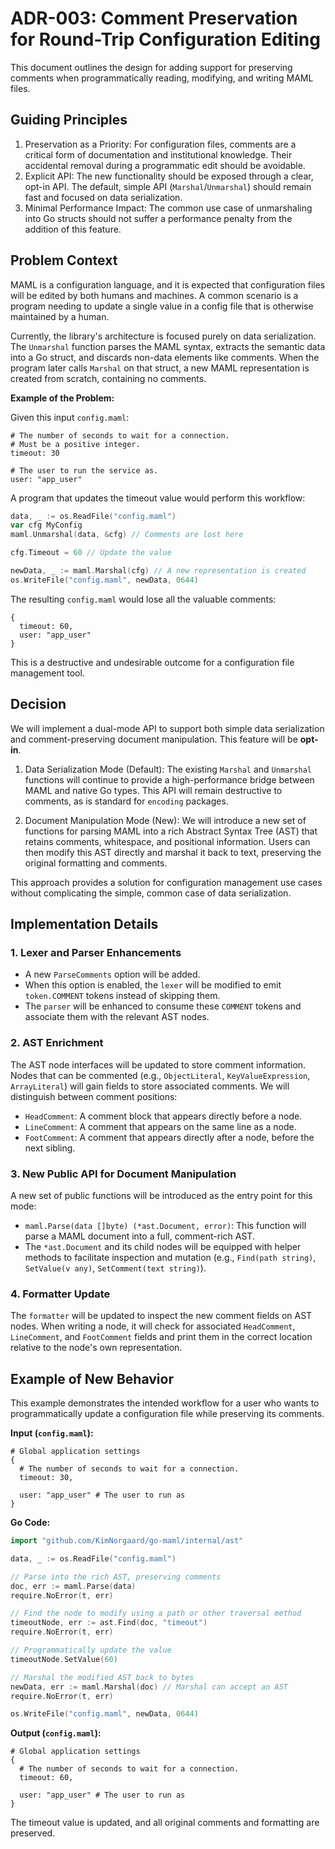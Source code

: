 # ADR-003: Comment Preservation for Round-Trip Configuration Editing

This document outlines the design for adding support for preserving comments
when programmatically reading, modifying, and writing MAML files.

## Guiding Principles

1. Preservation as a Priority: For configuration files, comments are a critical
   form of documentation and institutional knowledge. Their accidental removal
   during a programmatic edit should be avoidable.
2. Explicit API: The new functionality should be exposed through a clear, opt-in
   API. The default, simple API (`Marshal`/`Unmarshal`) should remain fast and
   focused on data serialization.
3. Minimal Performance Impact: The common use case of unmarshaling into Go
   structs should not suffer a performance penalty from the addition of this
   feature.

## Problem Context

MAML is a configuration language, and it is expected that configuration files
will be edited by both humans and machines. A common scenario is a program
needing to update a single value in a config file that is otherwise maintained
by a human.

Currently, the library's architecture is focused purely on data serialization.
The `Unmarshal` function parses the MAML syntax, extracts the semantic data into
a Go struct, and discards non-data elements like comments. When the program
later calls `Marshal` on that struct, a new MAML representation is created from
scratch, containing no comments.

**Example of the Problem:**

Given this input `config.maml`:

```maml
# The number of seconds to wait for a connection.
# Must be a positive integer.
timeout: 30

# The user to run the service as.
user: "app_user"
```

A program that updates the timeout value would perform this workflow:

```go
data, _ := os.ReadFile("config.maml")
var cfg MyConfig
maml.Unmarshal(data, &cfg) // Comments are lost here

cfg.Timeout = 60 // Update the value

newData, _ := maml.Marshal(cfg) // A new representation is created
os.WriteFile("config.maml", newData, 0644)
```

The resulting `config.maml` would lose all the valuable comments:

```maml
{
  timeout: 60,
  user: "app_user"
}
```

This is a destructive and undesirable outcome for a configuration file
management tool.

## Decision

We will implement a dual-mode API to support both simple data serialization and
comment-preserving document manipulation. This feature will be **opt-in**.

1. Data Serialization Mode (Default): The existing `Marshal` and `Unmarshal`
   functions will continue to provide a high-performance bridge between MAML and
   native Go types. This API will remain destructive to comments, as is standard
   for `encoding` packages.

2. Document Manipulation Mode (New): We will introduce a new set of functions
   for parsing MAML into a rich Abstract Syntax Tree (AST) that retains
   comments, whitespace, and positional information. Users can then modify this
   AST directly and marshal it back to text, preserving the original formatting
   and comments.

This approach provides a solution for configuration management use cases without
complicating the simple, common case of data serialization.

## Implementation Details

### 1. Lexer and Parser Enhancements

- A new `ParseComments` option will be added.
- When this option is enabled, the `lexer` will be modified to emit
  `token.COMMENT` tokens instead of skipping them.
- The `parser` will be enhanced to consume these `COMMENT` tokens and associate
  them with the relevant AST nodes.

### 2. AST Enrichment

The AST node interfaces will be updated to store comment information. Nodes that
can be commented (e.g., `ObjectLiteral`, `KeyValueExpression`, `ArrayLiteral`)
will gain fields to store associated comments. We will distinguish between
comment positions:

- `HeadComment`: A comment block that appears directly before a node.
- `LineComment`: A comment that appears on the same line as a node.
- `FootComment`: A comment that appears directly after a node, before the next
  sibling.

### 3. New Public API for Document Manipulation

A new set of public functions will be introduced as the entry point for this
mode:

- `maml.Parse(data []byte) (*ast.Document, error)`: This function will parse a
  MAML document into a full, comment-rich AST.
- The `*ast.Document` and its child nodes will be equipped with helper methods
  to facilitate inspection and mutation (e.g., `Find(path string)`, `SetValue(v
  any)`, `SetComment(text string)`).

### 4. Formatter Update

The `formatter` will be updated to inspect the new comment fields on AST nodes.
When writing a node, it will check for associated `HeadComment`, `LineComment`,
and `FootComment` fields and print them in the correct location relative to the
node's own representation.

## Example of New Behavior

This example demonstrates the intended workflow for a user who wants to
programmatically update a configuration file while preserving its comments.

**Input (`config.maml`):**

```maml
# Global application settings
{
  # The number of seconds to wait for a connection.
  timeout: 30,

  user: "app_user" # The user to run as
}
```

**Go Code:**

```go
import "github.com/KimNorgaard/go-maml/internal/ast"

data, _ := os.ReadFile("config.maml")

// Parse into the rich AST, preserving comments
doc, err := maml.Parse(data)
require.NoError(t, err)

// Find the node to modify using a path or other traversal method
timeoutNode, err := ast.Find(doc, "timeout")
require.NoError(t, err)

// Programmatically update the value
timeoutNode.SetValue(60)

// Marshal the modified AST back to bytes
newData, err := maml.Marshal(doc) // Marshal can accept an AST
require.NoError(t, err)

os.WriteFile("config.maml", newData, 0644)
```

**Output (`config.maml`):**

```maml
# Global application settings
{
  # The number of seconds to wait for a connection.
  timeout: 60,

  user: "app_user" # The user to run as
}
```

The timeout value is updated, and all original comments and formatting are
preserved.
